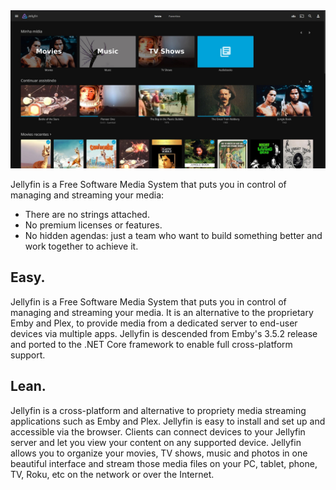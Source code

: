 
<img src="screenshot.jpg">

Jellyfin is a Free Software Media System that puts you in control of managing and streaming your media:

-  There are no strings attached.
-  No premium licenses or features.
-  No hidden agendas: just a team who want to build something better and work together to achieve it.

## Easy.

Jellyfin is a Free Software Media System that puts you in control of managing and streaming your media. It is an alternative to the proprietary Emby and Plex, to provide media from a dedicated server to end-user devices via multiple apps. Jellyfin is descended from Emby's 3.5.2 release and ported to the .NET Core framework to enable full cross-platform support.

## Lean.

Jellyfin is a cross-platform and alternative to propriety media streaming applications such as Emby and Plex. Jellyfin is easy to install and set up and accessible via the browser. Clients can connect devices to your Jellyfin server and let you view your content on any supported device. Jellyfin allows you to organize your movies, TV shows, music and photos in one beautiful interface and stream those media files on your PC, tablet, phone, TV, Roku, etc on the network or over the Internet.